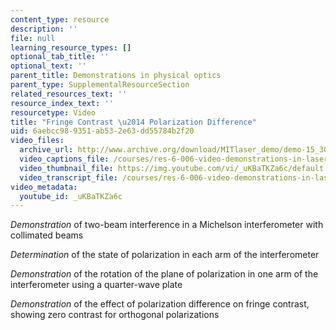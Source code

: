 ```yaml
---
content_type: resource
description: ''
file: null
learning_resource_types: []
optional_tab_title: ''
optional_text: ''
parent_title: Demonstrations in physical optics
parent_type: SupplementalResourceSection
related_resources_text: ''
resource_index_text: ''
resourcetype: Video
title: "Fringe Contrast \u2014 Polarization Difference"
uid: 6aebcc98-9351-ab53-2e63-dd55784b2f20
video_files:
  archive_url: http://www.archive.org/download/MITlaser_demo/demo-15_300k.mp4
  video_captions_file: /courses/res-6-006-video-demonstrations-in-lasers-and-optics-spring-2008/0d65acb7dcd95196932a79631ebf95cf_uKBaTKZa6c.vtt
  video_thumbnail_file: https://img.youtube.com/vi/_uKBaTKZa6c/default.jpg
  video_transcript_file: /courses/res-6-006-video-demonstrations-in-lasers-and-optics-spring-2008/aaf614aa15ba943476d1eadce2ffbb8b_uKBaTKZa6c.pdf
video_metadata:
  youtube_id: _uKBaTKZa6c
---
```


_Demonstration_ of two-beam interference in a Michelson interferometer with collimated beams

_Determination_ of the state of polarization in each arm of the interferometer

_Demonstration_ of the rotation of the plane of polarization in one arm of the interferometer using a quarter-wave plate

_Demonstration_ of the effect of polarization difference on fringe contrast, showing zero contrast for orthogonal polarizations